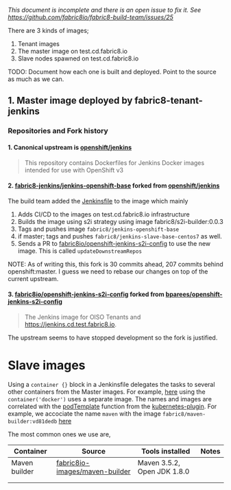 _This document is incomplete and there is an open issue to fix it. See https://github.com/fabric8io/fabric8-build-team/issues/25_

There are 3 kinds of images;

1. Tenant images
1. The master image on test.cd.fabric8.io
1. Slave nodes spawned on test.cd.fabric8.io

TODO: Document how each one is built and deployed. Point to the source as much as we can.

## 1. Master image deployed by fabric8-tenant-jenkins

### Repositories and Fork history

#### 1. Canonical upstream is [openshift/jenkins][1]

> This repository contains Dockerfiles for Jenkins Docker images intended for
> use with OpenShift v3

#### 2. [fabric8-jenkins/jenkins-openshift-base][2] forked from [openshift/jenkins][1]

The build team added the [Jenkinsfile][2 Jenkinsfile] to the image which mainly

  1. Adds CI/CD to the images on test.cd.fabric8.io infrastructure
  2. Builds the image using s2i strategy using image fabric8/s2i-builder:0.0.3
  3. Tags and pushes image `fabric8/jenkins-openshift-base`
  4. if master; tags and pushes `fabric8/jenkins-slave-base-centos7` as well.
  5. Sends a PR to [fabric8io/openshift-jenkins-s2i-config][4] to use the new
     image. This is called `updateDownstreamRepos`

NOTE: As of writing this, this fork is 30 commits ahead, 207 commits behind
openshift:master. I guess we need to rebase our changes on top of the current
upstream.

#### 3. [fabric8io/openshift-jenkins-s2i-config][4] forked from [bparees/openshift-jenkins-s2i-config][3]

> The Jenkins image for OISO Tenants and https://jenkins.cd.test.fabric8.io.

The upstream seems to have stopped development so the fork is justified.

# Slave images

Using a `container {}` block in a Jenkinsfile delegates the tasks to several
other containers from the Master images. For example, [here][container block
example] using the `container('docker')` uses a separate image. The names and
images are correlated with the [podTemplate][podTemplate] function from the
[kubernetes-plugin][kubernetes-plugin]. For example, we accociate the name
`maven` with the image `fabric8/maven-builder:vd81dedb`
[here][containerTemplate]

The most common ones we use are,

| Container     | Source                                          | Tools installed             | Notes |
|---------------|-------------------------------------------------|-----------------------------|-------|
| Maven builder | [fabric8io-images/maven-builder][maven-builder] | Maven 3.5.2, Open JDK 1.8.0 |       |
|               |                                                 |                             |       |
|               |                                                 |                             |       |

[1]: https://github.com/openshift/jenkins
[2 Jenkinsfile]: https://github.com/fabric8-jenkins/jenkins-openshift-base/blob/master/Jenkinsfile
[2]: https://github.com/fabric8-jenkins/jenkins-openshift-base
[3]: https://github.com/bparees/openshift-jenkins-s2i-config
[4]: https://github.com/fabric8io/openshift-jenkins-s2i-config
[container block example]: https://github.com/jaseemabid/maven-builder/blob/079478cde9e859455aba1574cb71aeb4889201ba/Jenkinsfile#L31
[containerTemplate]: https://github.com/fabric8io/fabric8-pipeline-library/blob/master/vars/mavenTemplate.groovy#L36
[kubernetes-plugin]: https://github.com/jenkinsci/kubernetes-plugin
[maven-builder]: https://github.com/fabric8io-images/maven-builder
[podTemplate]: https://github.com/jenkinsci/kubernetes-plugin/blob/master/src/main/java/org/csanchez/jenkins/plugins/kubernetes/PodTemplate.java
